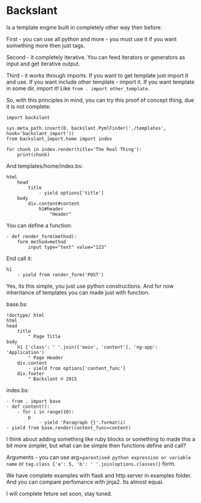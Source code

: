 Backslant
=========

Is a template engine built in completely other way then before.

First - you can use all python and more - you must use it if you want somwthing more
then just tags.

Second - it completely iterative. You can feed iterators or generators as input and get iterative output.

Third - it works through imports. If you want to get template just import it and use. If you want include
other template - import it. If you want template in some dir, import it! Like ```from . import other_template```.

So, with this principles in mind, you can try this proof of concept thing, due it is not complete:

    import backslant

    sys.meta_path.insert(0, backslant.PymlFinder('./templates', hook='backslant_import'))
    from backslant_import.home import index

    for chunk in index.render(title='The Real Thing'):
        print(chunk)

And templates/home/index.bs:

    html
        head
            title
                - yield options['title']
        body
            div.content#content
                h1#header
                    "Header"

You can define a function:

    - def render_form(method):
        form method=method
            input type="text" value="123"

End call it:

    h1
        - yield from render_form('POST')

Yes, its this simple, you just use python constructions. And for now inheritance of templates
you can made just with function.

base.bs:

    !doctype/ html
    html
    head
        title
            " Page Title
    body
        h1 {'class': ' '.join(['main', 'content'], 'ng-app': 'Application')
            " Page Header
        div.content
            - yield from options['content_func']
        div.footer
            " Backslant © 2015

index.bs:

    - from . import base
    - def content():
        - for i in range(10):
            p
                - yield 'Paragraph {}'.format(i)
    - yield from base.render(content_func=content)

I think about adding something like ruby blocks or something to made this a bit more simpler, but
what can be simple then functions define and call?

Arguments - you can use arg=`parentised python expression or variable name` or `tag.class {'a': 5, 'b': ' '.join(options.classes)}` form.

We have complete examples with flask and http.server in examples folder. And you can compare perfomance with jinja2. Its almost equal.

I will complete feture set soon, stay tuned.
